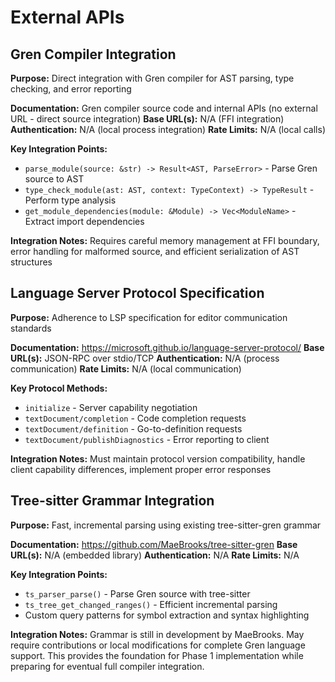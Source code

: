 # External APIs

## Gren Compiler Integration

**Purpose:** Direct integration with Gren compiler for AST parsing, type checking, and error reporting

**Documentation:** Gren compiler source code and internal APIs (no external URL - direct source integration)
**Base URL(s):** N/A (FFI integration)
**Authentication:** N/A (local process integration)
**Rate Limits:** N/A (local calls)

**Key Integration Points:**
- `parse_module(source: &str) -> Result<AST, ParseError>` - Parse Gren source to AST
- `type_check_module(ast: AST, context: TypeContext) -> TypeResult` - Perform type analysis
- `get_module_dependencies(module: &Module) -> Vec<ModuleName>` - Extract import dependencies

**Integration Notes:** Requires careful memory management at FFI boundary, error handling for malformed source, and efficient serialization of AST structures

## Language Server Protocol Specification

**Purpose:** Adherence to LSP specification for editor communication standards

**Documentation:** https://microsoft.github.io/language-server-protocol/
**Base URL(s):** JSON-RPC over stdio/TCP
**Authentication:** N/A (process communication)
**Rate Limits:** N/A (local communication)

**Key Protocol Methods:**
- `initialize` - Server capability negotiation
- `textDocument/completion` - Code completion requests
- `textDocument/definition` - Go-to-definition requests
- `textDocument/publishDiagnostics` - Error reporting to client

**Integration Notes:** Must maintain protocol version compatibility, handle client capability differences, implement proper error responses

## Tree-sitter Grammar Integration

**Purpose:** Fast, incremental parsing using existing tree-sitter-gren grammar

**Documentation:** https://github.com/MaeBrooks/tree-sitter-gren
**Base URL(s):** N/A (embedded library)
**Authentication:** N/A
**Rate Limits:** N/A

**Key Integration Points:**
- `ts_parser_parse()` - Parse Gren source with tree-sitter
- `ts_tree_get_changed_ranges()` - Efficient incremental parsing
- Custom query patterns for symbol extraction and syntax highlighting

**Integration Notes:** Grammar is still in development by MaeBrooks. May require contributions or local modifications for complete Gren language support. This provides the foundation for Phase 1 implementation while preparing for eventual full compiler integration.
